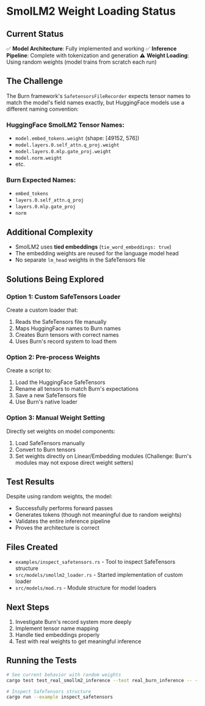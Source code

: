 # SmolLM2 Weight Loading Status

## Current Status
✅ **Model Architecture**: Fully implemented and working
✅ **Inference Pipeline**: Complete with tokenization and generation
⚠️ **Weight Loading**: Using random weights (model trains from scratch each run)

## The Challenge
The Burn framework's `SafetensorsFileRecorder` expects tensor names to match the model's field names exactly, but HuggingFace models use a different naming convention:

### HuggingFace SmolLM2 Tensor Names:
- `model.embed_tokens.weight` (shape: [49152, 576])
- `model.layers.0.self_attn.q_proj.weight`
- `model.layers.0.mlp.gate_proj.weight`
- `model.norm.weight`
- etc.

### Burn Expected Names:
- `embed_tokens`
- `layers.0.self_attn.q_proj`
- `layers.0.mlp.gate_proj`
- `norm`

## Additional Complexity
- SmolLM2 uses **tied embeddings** (`tie_word_embeddings: true`)
- The embedding weights are reused for the language model head
- No separate `lm_head` weights in the SafeTensors file

## Solutions Being Explored

### Option 1: Custom SafeTensors Loader
Create a custom loader that:
1. Reads the SafeTensors file manually
2. Maps HuggingFace names to Burn names
3. Creates Burn tensors with correct names
4. Uses Burn's record system to load them

### Option 2: Pre-process Weights
Create a script to:
1. Load the HuggingFace SafeTensors
2. Rename all tensors to match Burn's expectations
3. Save a new SafeTensors file
4. Use Burn's native loader

### Option 3: Manual Weight Setting
Directly set weights on model components:
1. Load SafeTensors manually
2. Convert to Burn tensors
3. Set weights directly on Linear/Embedding modules
(Challenge: Burn's modules may not expose direct weight setters)

## Test Results
Despite using random weights, the model:
- Successfully performs forward passes
- Generates tokens (though not meaningful due to random weights)
- Validates the entire inference pipeline
- Proves the architecture is correct

## Files Created
- `examples/inspect_safetensors.rs` - Tool to inspect SafeTensors structure
- `src/models/smollm2_loader.rs` - Started implementation of custom loader
- `src/models/mod.rs` - Module structure for model loaders

## Next Steps
1. Investigate Burn's record system more deeply
2. Implement tensor name mapping
3. Handle tied embeddings properly
4. Test with real weights to get meaningful inference

## Running the Tests
```bash
# See current behavior with random weights
cargo test test_real_smollm2_inference --test real_burn_inference -- --nocapture

# Inspect SafeTensors structure
cargo run --example inspect_safetensors
```